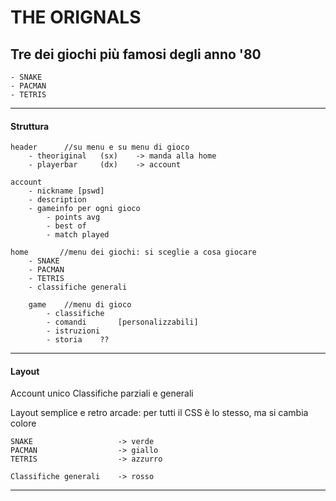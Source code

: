 # THE ORIGNALS
## Tre dei giochi più famosi degli anno '80
    - SNAKE
    - PACMAN
    - TETRIS

--- 
#### Struttura
    header      //su menu e su menu di gioco
        - theoriginal   (sx)    -> manda alla home
        - playerbar     (dx)    -> account

    account
        - nickname [pswd]
        - description
        - gameinfo per ogni gioco
            - points avg
            - best of
            - match played

    home       //menu dei giochi: si sceglie a cosa giocare
        - SNAKE
        - PACMAN
        - TETRIS
        - classifiche generali

        game    //menu di gioco
            - classifiche
            - comandi       [personalizzabili]
            - istruzioni
            - storia    ??

---

#### Layout
Account unico
Classifiche parziali e generali

Layout semplice e retro arcade: per tutti il CSS è lo stesso,
ma si cambia colore

    SNAKE                   -> verde
    PACMAN                  -> giallo
    TETRIS                  -> azzurro
    
    Classifiche generali    -> rosso

---  
